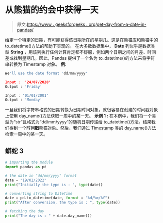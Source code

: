 # 从熊猫的约会中获得一天

> 原文:[https://www . geeksforgeeks . org/get-day-from-a-date-in-pandas/](https://www.geeksforgeeks.org/get-the-day-from-a-date-in-pandas/)

给定一个特定的日期，有可能获得该日期所在的星期几。这是在熊猫库和熊猫中的 to_datetime()方法的帮助下实现的。
在大多数数据集中， **Date** 列似乎是数据类型 **String** ，用该列执行任何计算肯定都不舒服，例如两个日期之间的月差、时间差或找到星期几。因此，Pandas 提供了一个名为 to_datetime()的方法来将字符串转换为 Timestamp 对象。
**例:**

```py
We'll use the date format 'dd/mm/yyyy'

Input :  '24/07/2020' 
Output : 'Friday' 

Input : '01/01/2001'
Output : 'Monday' 
```

一旦我们将字符串格式的日期转换为日期时间对象，就很容易在创建的时间戳对象上使用 day_name()方法获取一周中的某一天。
**示例 1 :** 在本例中，我们将一个类型为“str”且格式为“dd/mm/yyyy”的随机日期传递给 to_datetime()方法。结果我们得到一个**时间戳**熊猫对象。然后，我们通过 Timestamp 类的 day_name()方法检索一周中的某一天。

## 蟒蛇 3

```py
# importing the module
import pandas as pd

# the date in "dd/mm/yyyy" format
date = "19/02/2022"
print("Initially the type is : ", type(date))

# converting string to DateTime
date = pd.to_datetime(date, format = "%d/%m/%Y")
print("After conversion, the type is : ", type(date))

# fetching the day
print("The day is : " + date.day_name())
```